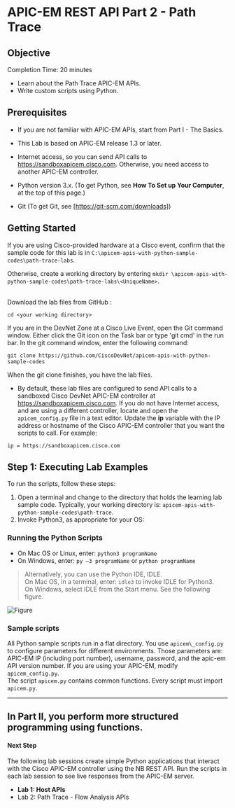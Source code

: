 # APIC-EM REST API Part 2 - Path Trace


## Objective

Completion Time: 20 minutes

* Learn about the Path Trace APIC-EM APIs.
* Write custom scripts using Python.


## Prerequisites
* If you are not familiar with APIC-EM APIs, start from Part I - The Basics.
* This Lab is based on APIC-EM release 1.3 or later.
* Internet access, so you can send API calls to https://sandboxapicem.cisco.com. Otherwise, you need access to another APIC-EM controller.

* Python version 3.x. (To get Python, see **How To Set up Your Computer**, at the top of this page.)
* Git (To get Git, see [https://git-scm.com/downloads])


## Getting Started
If you are using Cisco-provided hardware at a Cisco event, confirm that the sample code for this lab is in `C:\apicem-apis-with-python-sample-codes\path-trace-labs`.

Otherwise, create a working directory by entering `mkdir \apicem-apis-with-python-sample-codes\path-trace-labs\<UniqueName>`.<br><br>

Download the lab files from GitHub :<br>

  ```
  cd <your working directory>
  ```


If you are in the DevNet Zone at a Cisco Live Event, open the Git command window. Either click the Git icon on the Task bar or type 'git cmd' in the run bar.  In the git command window, enter the following command:

```
git clone https://github.com/CiscoDevNet/apicem-apis-with-python-sample-codes
```

When the git clone finishes, you have the lab files.

*  By default, these lab files are configured to send API calls to a sandboxed Cisco DevNet APIC-EM controller at  https://sandboxapicem.cisco.com. If you do not have Internet access, and are using a different controller, locate and open the `apicem_config.py` file in a text editor. Update the **ip** variable with the IP address or hostname of the Cisco APIC-EM controller that you want the scripts to call. For example:

 ```
 ip = https://sandboxapicem.cisco.com
 ```

## Step 1:  Executing Lab Examples

To run the scripts, follow these steps:

1. Open a terminal and change to the directory that holds the learning lab sample code.  Typically, your working directory is: `apicem-apis-with-python-sample-codes\path-trace`.
2. Invoke Python3, as appropriate for your OS:<br>

### Running the Python Scripts

  * On Mac OS or Linux, enter: `python3 programName`
  * On Windows, enter: `py –3 programName` or `python programName`

>  Alternatively, you can use the Python IDE, IDLE.<br> On Mac OS, in a terminal, enter: `idle3` to invoke IDLE for Python3.<br>On Windows, select IDLE from the Start menu. See the following figure.</b><br></font>

![Figure](/posts/files/apic-em-path-trace/idle.jpg)



###  Sample scripts
All Python sample scripts run in a flat directory. You use `apicem\_config.py` to configure parameters for different environments. Those parameters are: APIC-EM IP (including port number), username, password, and the apic-em API version number. If you are using your APIC-EM, modify `apicem_config.py`. <br>
The script `apicem.py` contains common functions. Every script must import `apicem.py`.

---
In Part II, you perform more structured programming using functions.
---

#### Next Step
The following lab sessions create simple Python applications that interact with the Cisco APIC-EM controller using the NB REST API. Run the scripts in each lab session to see live responses from the APIC-EM server.

* **Lab 1: Host APIs**
* Lab 2: Path Trace - Flow Analysis APIs
